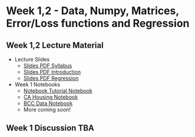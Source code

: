 # Week 1,2 - Data, Numpy, Matrices, Error/Loss functions and Regression

## Week 1,2 Lecture Material
  - Lecture Slides 
    - [Slides PDF Syllabus](https://drive.google.com/file/d/1bmYBbKIJqgB9YjW7oQdarffq9VP6gWHk/view?usp=sharing) 
    - [Slides PDF Introduction](https://drive.google.com/file/d/18pqxqHAszuTCxteYzFYsGIWfKnNbsrLW/view?usp=sharing)
    - [Slides PDF Regression](https://drive.google.com/file/d/1aC1OjxVgIUmKyj7jbHoldeh-7EO4Kgwy/view?usp=sharing)
  - Week 1 Notebooks
    - [Notebook Tutorial Notebook](https://colab.research.google.com/drive/1NGS-A5nUNNaTo2hq-mfcIty_BHXZkbPJ?usp=sharing)
    - [CA Housing Notebook](https://colab.research.google.com/drive/1jgNKGCGIkKaBXAAfRxOAhNSO4b4B7Bo2?usp=sharing)
    - [BCC Data Notebook](https://colab.research.google.com/drive/1ksEGL7SJ_wutCIyPYx7Loe5EPdOij6dJ?usp=sharing)
    - More coming soon!
## Week 1 Discussion TBA
<!--  - [Slides](https://drive.google.com/file/d/1yj0Mmw6Itprd1fITTnw8ZDTfJbfRyHVa/view?usp=sharing)
  - [Notebook](https://colab.research.google.com/drive/1tZnVj343chyHFzCrZu2TrxMVE44cishj)
## Week 2 Discussion
  - [Slides](https://drive.google.com/file/d/10yn9E3U7tFW0lkSjsVUrzHqMxEq-TG_f/view?usp=sharing)
  - [Notebook](https://colab.research.google.com/drive/1UIZZS_0Lb9NcdwoX-HTydPfCq52OCfFH?usp=sharing)

